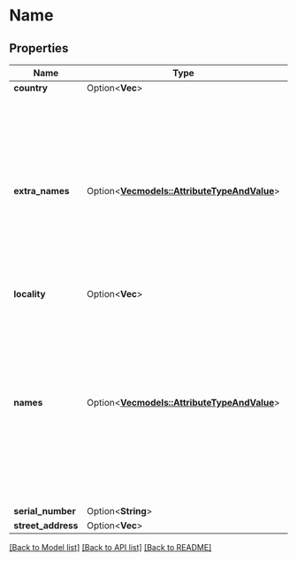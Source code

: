 # Name

## Properties

Name | Type | Description | Notes
------------ | ------------- | ------------- | -------------
**country** | Option<**Vec<String>**> |  | [optional]
**extra_names** | Option<[**Vec<models::AttributeTypeAndValue>**](AttributeTypeAndValue.md)> | ExtraNames contains attributes to be copied, raw, into any marshaled distinguished names. Values override any attributes with the same OID. The ExtraNames field is not populated when parsing, see Names. | [optional]
**locality** | Option<**Vec<String>**> |  | [optional]
**names** | Option<[**Vec<models::AttributeTypeAndValue>**](AttributeTypeAndValue.md)> | Names contains all parsed attributes. When parsing distinguished names, this can be used to extract non-standard attributes that are not parsed by this package. When marshaling to RDNSequences, the Names field is ignored, see ExtraNames. | [optional]
**serial_number** | Option<**String**> |  | [optional]
**street_address** | Option<**Vec<String>**> |  | [optional]

[[Back to Model list]](../README.md#documentation-for-models) [[Back to API list]](../README.md#documentation-for-api-endpoints) [[Back to README]](../README.md)


